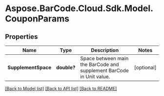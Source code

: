 # Aspose.BarCode.Cloud.Sdk.Model.CouponParams
## Properties

Name | Type | Description | Notes
------------ | ------------- | ------------- | -------------
**SupplementSpace** | **double?** | Space between main the BarCode and supplement BarCode in Unit value. | [optional] 

[[Back to Model list]](../README.md#documentation-for-models) [[Back to API list]](../README.md#documentation-for-api-endpoints) [[Back to README]](../README.md)

